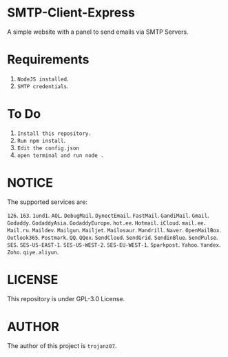 # SMTP-Client-Express
A simple website with a panel to send emails via SMTP Servers.


# Requirements

1. `NodeJS installed`.
2. `SMTP credentials`.

# To Do

1. `Install this repository.`
2. `Run npm install`.
3. `Edit the config.json`
4. `open terminal and run node .`

# NOTICE

The supported services are: 

`126`.
`163`.
`1und1`.
`AOL`.
`DebugMail`.
`DynectEmail`.
`FastMail`.
`GandiMail`.
`Gmail`.
`Godaddy`.
`GodaddyAsia`.
`GodaddyEurope`.
`hot.ee`.
`Hotmail`.
`iCloud`.
`mail.ee`.
`Mail.ru`.
`Maildev`.
`Mailgun`.
`Mailjet`.
`Mailosaur`.
`Mandrill`.
`Naver`.
`OpenMailBox`.
`Outlook365`.
`Postmark`.
`QQ`.
`QQex`.
`SendCloud`.
`SendGrid`.
`SendinBlue`.
`SendPulse`.
`SES`.
`SES-US-EAST-1`.
`SES-US-WEST-2`.
`SES-EU-WEST-1`.
`Sparkpost`.
`Yahoo`.
`Yandex`.
`Zoho`.
`qiye.aliyun`.

# LICENSE

This repository is under GPL-3.0 License.

# AUTHOR

The author of this project is `trojanz07`.
